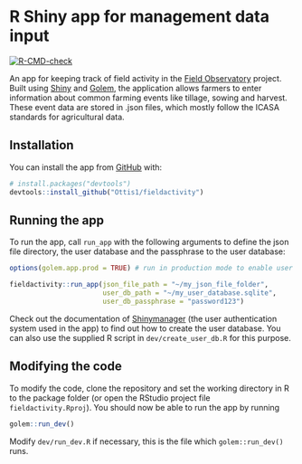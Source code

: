 
<!-- README.md is generated from README.Rmd. Please edit that file -->

# R Shiny app for management data input

<!-- badges: start -->

[![R-CMD-check](https://github.com/Ottis1/fieldactivity/workflows/R-CMD-check/badge.svg)](https://github.com/Ottis1/fieldactivity/actions)
<!-- badges: end -->

An app for keeping track of field activity in the [Field
Observatory](https://www.fieldobservatory.org) project. Built using
[Shiny](http://shiny.rstudio.com/) and
[Golem](https://thinkr-open.github.io/golem/), the application allows
farmers to enter information about common farming events like tillage,
sowing and harvest. These event data are stored in .json files, which
mostly follow the ICASA standards for agricultural
data.

## Installation

<!-- You can install the released version of fieldactivity from [CRAN](https://CRAN.R-project.org) with:

``` r
install.packages("fieldactivity")
``` 
-->

You can install the app from [GitHub](https://github.com/) with:

``` r
# install.packages("devtools")
devtools::install_github("Ottis1/fieldactivity")
```

## Running the app

To run the app, call `run_app` with the following arguments to define
the json file directory, the user database and the passphrase to the
user
database:

``` r
options(golem.app.prod = TRUE) # run in production mode to enable user authentication

fieldactivity::run_app(json_file_path = "~/my_json_file_folder", 
                       user_db_path = "~/my_user_database.sqlite",
                       user_db_passphrase = "password123")
```

Check out the documentation of
[Shinymanager](https://datastorm-open.github.io/shinymanager/) (the user
authentication system used in the app) to find out how to create the
user database. You can also use the supplied R script in
`dev/create_user_db.R` for this purpose.

## Modifying the code

To modify the code, clone the repository and set the working directory
in R to the package folder (or open the RStudio project file
`fieldactivity.Rproj`). You should now be able to run the app by running

``` r
golem::run_dev()
```

Modify `dev/run_dev.R` if necessary, this is the file which
`golem::run_dev()` runs.
